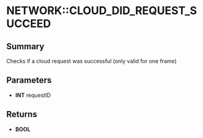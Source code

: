 # NETWORK::CLOUD_DID_REQUEST_SUCCEED

## Summary
Checks if a cloud request was successful (only valid for one frame)

## Parameters
* **INT** requestID

## Returns
* **BOOL**